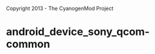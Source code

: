 Copyright 2013 - The CyanogenMod Project

android_device_sony_qcom-common
===============================

